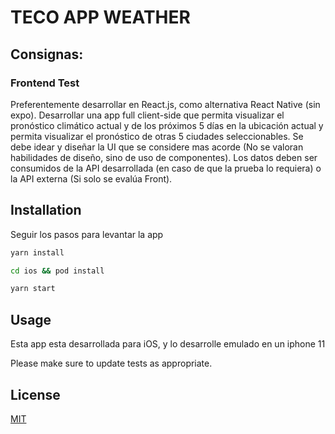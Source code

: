 # TECO APP WEATHER

## Consignas:

### Frontend Test
Preferentemente desarrollar en React.js, como alternativa React Native (sin expo).
Desarrollar una app full client-side que permita visualizar el pronóstico climático actual y de los
próximos 5 días en la ubicación actual y permita visualizar el pronóstico de otras 5 ciudades
seleccionables.
Se debe idear y diseñar la UI que se considere mas acorde (No se valoran habilidades de diseño, sino de
uso de componentes).
Los datos deben ser consumidos de la API desarrollada (en caso de que la prueba lo requiera) o la API
externa (Si solo se evalúa Front).

## Installation

Seguir los pasos para levantar la app

```bash
yarn install
```
```bash
cd ios && pod install
```
```bash
yarn start
```

## Usage

Esta app esta desarrollada para iOS, y lo desarrolle emulado en un iphone 11


Please make sure to update tests as appropriate.

## License
[MIT](https://choosealicense.com/licenses/mit/)
